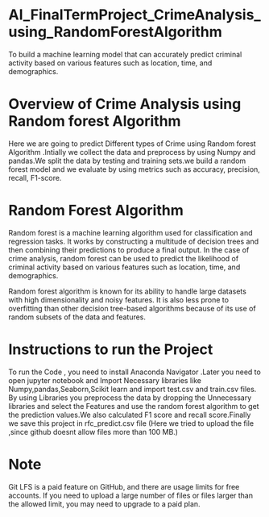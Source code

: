 # AI_FinalTermProject_CrimeAnalysis_using_RandomForestAlgorithm
To build a machine learning model that can accurately predict criminal activity based on various features such as location, time, and demographics.

# Overview of Crime Analysis using Random forest Algorithm
Here we are going to predict Different types of Crime using Random forest Algorithm .Intially we collect the data and preprocess by using Numpy and pandas.We split the data by testing and training sets.we build a random forest model and we evaluate by using metrics such as accuracy, precision, recall, F1-score.

# Random Forest Algorithm
Random forest is a machine learning algorithm used for classification and regression tasks. It works by constructing a multitude of decision trees and then combining their predictions to produce a final output. In the case of crime analysis, random forest can be used to predict the likelihood of criminal activity based on various features such as location, time, and demographics.

Random forest algorithm is known for its ability to handle large datasets with high dimensionality and noisy features. It is also less prone to overfitting than other decision tree-based algorithms because of its use of random subsets of the data and features.

# Instructions to run the Project
To run the Code , you need to install Anaconda Navigator .Later you need to open jupyter notebook and Import Necessary libraries like Numpy,pandas,Seaborn,Scikit learn and import test.csv and train.csv files. By using Libraries you preprocess the data by dropping the Unnecessary libraries and select the Features and use the random forest algorithm to get the prediction values.We also calculated F1 score and recall score.Finally we save this project in rfc_predict.csv file (Here we tried to upload the file ,since github doesnt allow files more than 100 MB.)

# Note 
Git LFS is a paid feature on GitHub, and there are usage limits for free accounts. If you need to upload a large number of files or files larger than the allowed limit, you may need to upgrade to a paid plan.






